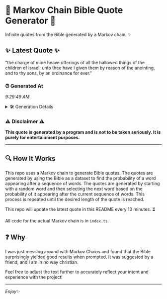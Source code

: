 # 📖 Markov Chain Bible Quote Generator 📖

Infinite quotes from the Bible generated by a Markov chain. ✨

## ✨ Latest Quote ✨
"the charge of mine heave offerings of all the hallowed things of the children of israel; unto thee have i given them by reason of the anointing, and to thy sons, by an ordinance for ever."

### ⏰ Generated At
*9:29:49 AM*

<details>
    <summary>🛠️ Generation Details</summary>
    <p>
        <strong>🌱 Seed:</strong> the<br>
        <strong>🔄 Iterations:</strong> 35<br>
        <strong>📜 Context History:</strong><br>[ the ]: charge<br>[ the, charge ]: of<br>[ the, charge, of ]: mine<br>[ the, charge, of, mine ]: heave<br>[ the, charge, of, mine, heave ]: offerings<br>[ the, charge, of, mine, heave, offerings ]: of<br>[ charge, of, mine, heave, offerings, of ]: all<br>[ of, mine, heave, offerings, of, all ]: the<br>[ mine, heave, offerings, of, all, the ]: hallowed<br>[ heave, offerings, of, all, the, hallowed ]: things<br>[ offerings, of, all, the, hallowed, things ]: of<br>[ of, all, the, hallowed, things, of ]: the<br>[ all, the, hallowed, things, of, the ]: children<br>[ the, hallowed, things, of, the, children ]: of<br>[ hallowed, things, of, the, children, of ]: israel;<br>[ things, of, the, children, of, israel; ]: unto<br>[ of, the, children, of, israel;, unto ]: thee<br>[ the, children, of, israel;, unto, thee ]: have<br>[ children, of, israel;, unto, thee, have ]: i<br>[ of, israel;, unto, thee, have, i ]: given<br>[ israel;, unto, thee, have, i, given ]: them<br>[ unto, thee, have, i, given, them ]: by<br>[ thee, have, i, given, them, by ]: reason<br>[ have, i, given, them, by, reason ]: of<br>[ i, given, them, by, reason, of ]: the<br>[ given, them, by, reason, of, the ]: anointing,<br>[ them, by, reason, of, the, anointing, ]: and<br>[ by, reason, of, the, anointing,, and ]: to<br>[ reason, of, the, anointing,, and, to ]: thy<br>[ of, the, anointing,, and, to, thy ]: sons,<br>[ the, anointing,, and, to, thy, sons, ]: by<br>[ anointing,, and, to, thy, sons,, by ]: an<br>[ and, to, thy, sons,, by, an ]: ordinance<br>[ to, thy, sons,, by, an, ordinance ]: for<br>[ thy, sons,, by, an, ordinance, for ]: ever.<br>
    </p>
</details>

### ⚠️ Disclaimer ⚠️
**This quote is generated by a program and is not to be taken seriously. It is purely for entertainment purposes.**

---

## 🔍 How It Works

This repo uses a Markov chain to generate Bible quotes. The quotes are generated by using the Bible as a dataset to find the probability of a word appearing after a sequence of words. The quotes are generated by starting with a random word and then selecting the next word based on the probability of it appearing after the current sequence of words. This process is repeated until the desired length of the quote is reached.

This repo will update the latest quote in this README every 10 minutes. ⏳

All code for the actual Markov chain is in `index.ts`.

## ❓ Why

I was just messing around with Markov Chains and found that the Bible surprisingly yielded good results when prompted. 
It was suggested by a friend, and I am in no way christian.

Feel free to adjust the text further to accurately reflect your intent and experience with the project!

---

*Enjoy*✨
